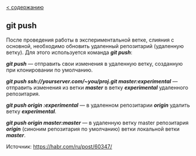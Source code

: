 [< содержанию](./readme.md)

## git push

После проведения работы в экспериментальной ветке, слияния с основной,
необходимо обновить удаленный репозитарий (удаленную ветку). Для этого
используется команда ***git push***:

***git push*** — отправить свои изменения в удаленную ветку, созданную при
клонировании по умолчанию.

***git push ssh://yourserver.com/~you/proj.git master:experimental*** — отправить изменения из ветки ***master*** в ветку ***experimental*** удаленного репозитария.

***git push origin :experimental*** — в удаленном репозитарии ***origin*** удалить ветку ***experimental***.

***git push origin master:master*** — в удаленную ветку master репозитария ***origin*** (синоним репозитария по умолчанию) ветки локальной ветки ***master***.

Источник: https://habr.com/ru/post/60347/